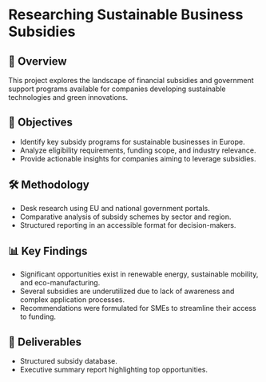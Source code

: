 # Researching Sustainable Business Subsidies

## 📌 Overview
This project explores the landscape of financial subsidies and government support programs available for companies developing sustainable technologies and green innovations.

## 🎯 Objectives
- Identify key subsidy programs for sustainable businesses in Europe.
- Analyze eligibility requirements, funding scope, and industry relevance.
- Provide actionable insights for companies aiming to leverage subsidies.

## 🛠️ Methodology
- Desk research using EU and national government portals.
- Comparative analysis of subsidy schemes by sector and region.
- Structured reporting in an accessible format for decision-makers.

## 📊 Key Findings
- Significant opportunities exist in renewable energy, sustainable mobility, and eco-manufacturing.
- Several subsidies are underutilized due to lack of awareness and complex application processes.
- Recommendations were formulated for SMEs to streamline their access to funding.

## 📂 Deliverables
- Structured subsidy database.
- Executive summary report highlighting top opportunities.


